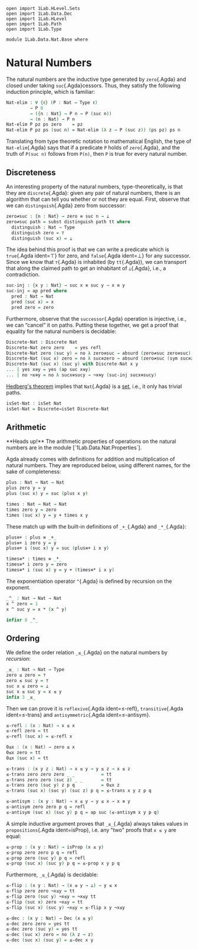```
open import 1Lab.HLevel.Sets
open import 1Lab.Data.Dec
open import 1Lab.HLevel
open import 1Lab.Path
open import 1Lab.Type

module 1Lab.Data.Nat.Base where
```

# Natural Numbers

The natural numbers are the inductive type generated by `zero`{.Agda}
and closed under taking `suc`{.Agda}cessors. Thus, they satisfy the
following induction principle, which is familiar:

```agda
Nat-elim : ∀ {ℓ} (P : Nat → Type ℓ)
         → P 0
         → ({n : Nat} → P n → P (suc n))
         → (n : Nat) → P n
Nat-elim P pz ps zero    = pz
Nat-elim P pz ps (suc n) = Nat-elim (λ z → P (suc z)) (ps pz) ps n
```

Translating from type theoretic notation to mathematical English, the
type of `Nat-elim`{.Agda} says that if a predicate `P` holds of
`zero`{.Agda}, and the truth of `P(suc n)` follows from `P(n)`, then `P`
is true for every natural number.

## Discreteness

An interesting property of the natural numbers, type-theoretically, is
that they are `discrete`{.Agda}: given any pair of natural numbers,
there is an algorithm that can tell you whether or not they are equal.
First, observe that we can `distinguish`{.Agda} zero from successor:

```agda
zero≠suc : {n : Nat} → zero ≡ suc n → ⊥
zero≠suc path = subst distinguish path tt where
  distinguish : Nat → Type
  distinguish zero = ⊤
  distinguish (suc x) = ⊥
```

The idea behind this proof is that we can write a predicate which is
`true`{.Agda ident=⊤} for zero, and `false`{.Agda ident=⊥} for any
successor. Since we know that `⊤`{.Agda} is inhabited (by `tt`{.Agda}),
we can transport that along the claimed path to get an inhabitant of
`⊥`{.Agda}, i.e., a contradiction.

```agda
suc-inj : {x y : Nat} → suc x ≡ suc y → x ≡ y
suc-inj = ap pred where
  pred : Nat → Nat
  pred (suc x) = x
  pred zero = zero
```

Furthermore, observe that the `successor`{.Agda} operation is injective,
i.e., we can “cancel” it on paths. Putting these together, we get a
proof that equality for the natural numbers is decidable:

```agda
Discrete-Nat : Discrete Nat
Discrete-Nat zero zero    = yes refl
Discrete-Nat zero (suc y) = no λ zero≡suc → absurd (zero≠suc zero≡suc)
Discrete-Nat (suc x) zero = no λ suc≡zero → absurd (zero≠suc (sym suc≡zero))
Discrete-Nat (suc x) (suc y) with Discrete-Nat x y
... | yes x≡y = yes (ap suc x≡y)
... | no ¬x≡y = no λ sucx≡sucy → ¬x≡y (suc-inj sucx≡sucy)
```

[Hedberg's theorem] implies that `Nat`{.Agda} is a [set], i.e., it only
has trivial paths.

[Hedberg's theorem]: agda://1Lab.HLevel.Sets#Discrete→isSet
[set]: agda://1Lab.HLevel#isSet

```agda
isSet-Nat : isSet Nat
isSet-Nat = Discrete→isSet Discrete-Nat
```

## Arithmetic

<div class=warning>
**Heads up!** The arithmetic properties of operations on the natural
numbers are in the module [`1Lab.Data.Nat.Properties`].
</div>

[`1Lab.Data.Nat.Properties`]: 1Lab.Data.Nat.Properties.html

Agda already comes with definitions for addition and multiplication of
natural numbers. They are reproduced below, using different names, for
the sake of completeness:

```agda
plus : Nat → Nat → Nat
plus zero y = y
plus (suc x) y = suc (plus x y)

times : Nat → Nat → Nat
times zero y = zero
times (suc x) y = y + times x y
```

These match up with the built-in definitions of `_+_`{.Agda} and
`_*_`{.Agda}:

```agda
plus≡+ : plus ≡ _+_
plus≡+ i zero y = y
plus≡+ i (suc x) y = suc (plus≡+ i x y)

times≡* : times ≡ _*_
times≡* i zero y = zero
times≡* i (suc x) y = y + (times≡* i x y)
```

The exponentiation operator `^`{.Agda} is defined by recursion on the
exponent.

```agda
_^_ : Nat → Nat → Nat
x ^ zero = 1
x ^ suc y = x * (x ^ y)

infixr 8 _^_
```

## Ordering

We define the order relation `_≤_`{.Agda} on the natural numbers by
_recursion_:

```agda
_≤_ : Nat → Nat → Type
zero ≤ zero = ⊤
zero ≤ suc y = ⊤
suc x ≤ zero = ⊥
suc x ≤ suc y = x ≤ y
infix 3 _≤_
```

Then we can prove it is `reflexive`{.Agda ident=≤-refl},
`transitive`{.Agda ident=≤-trans} and `antisymmetric`{.Agda
ident=≤-antisym}.

```agda
≤-refl : (x : Nat) → x ≤ x
≤-refl zero = tt
≤-refl (suc x) = ≤-refl x

0≤x : (x : Nat) → zero ≤ x
0≤x zero = tt
0≤x (suc x) = tt

≤-trans : (x y z : Nat) → x ≤ y → y ≤ z → x ≤ z
≤-trans zero zero zero _ _          = tt
≤-trans zero zero (suc z) _ _       = tt
≤-trans zero (suc y) z p q          = 0≤x z
≤-trans (suc x) (suc y) (suc z) p q = ≤-trans x y z p q

≤-antisym : (x y : Nat) → x ≤ y → y ≤ x → x ≡ y
≤-antisym zero zero p q = refl
≤-antisym (suc x) (suc y) p q = ap suc (≤-antisym x y p q)
```

A simple inductive argument proves that `_≤_`{.Agda} always takes values
in `propositions`{.Agda ident=isProp}, i.e. any "two" proofs that `x ≤
y` are equal:

```agda
≤-prop : (x y : Nat) → isProp (x ≤ y)
≤-prop zero zero p q = refl
≤-prop zero (suc y) p q = refl
≤-prop (suc x) (suc y) p q = ≤-prop x y p q
```

Furthermore, `_≤_`{.Agda} is decidable:

```agda
≤-flip : (x y : Nat) → (x ≤ y → ⊥) → y ≤ x
≤-flip zero zero ¬x≤y = tt
≤-flip zero (suc y) ¬x≤y = ¬x≤y tt
≤-flip (suc x) zero ¬x≤y = tt
≤-flip (suc x) (suc y) ¬x≤y = ≤-flip x y ¬x≤y

≤-dec : (x y : Nat) → Dec (x ≤ y)
≤-dec zero zero = yes tt
≤-dec zero (suc y) = yes tt
≤-dec (suc x) zero = no (λ z → z)
≤-dec (suc x) (suc y) = ≤-dec x y
```